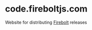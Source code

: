 code.fireboltjs.com
===================

Website for distributing [Firebolt](https://github.com/woollybogger/Firebolt) releases
